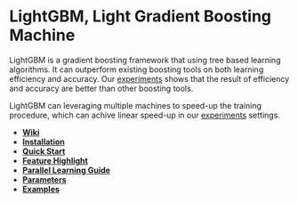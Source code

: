 LightGBM, Light Gradient Boosting Machine
==========


LightGBM is a gradient boosting framework that using tree based learning algorithms. It can outperform existing boosting tools on both learning efficiency and accuracy. Our [experiments](https://github.com/Microsoft/LightGBM/wiki/Experiments#comparison-experiment) shows that the result of efficiency and accuracy are better than other boosting tools.

LightGBM can leveraging multiple machines to speed-up the training procedure, which can achive linear speed-up in our [experiments](https://github.com/Microsoft/LightGBM/wiki/Experiments#parallel-experiment) settings. 

* [**Wiki**](https://github.com/Microsoft/LightGBM/wiki)
* [**Installation**](https://github.com/Microsoft/LightGBM/wiki/Installation-Guide) 
* [**Quick Start**](https://github.com/Microsoft/LightGBM/wiki/Quick-Start)
* [**Feature Highlight**](https://github.com/Microsoft/LightGBM/wiki/Feature-Highlight) 
* [**Parallel Learning Guide**](https://github.com/Microsoft/LightGBM/wiki/Parallel-Learning-Guide) 
* [**Parameters**](https://github.com/Microsoft/LightGBM/wiki/Parameters) 
* [**Examples**](https://github.com/Microsoft/LightGBM/tree/master/examples)







